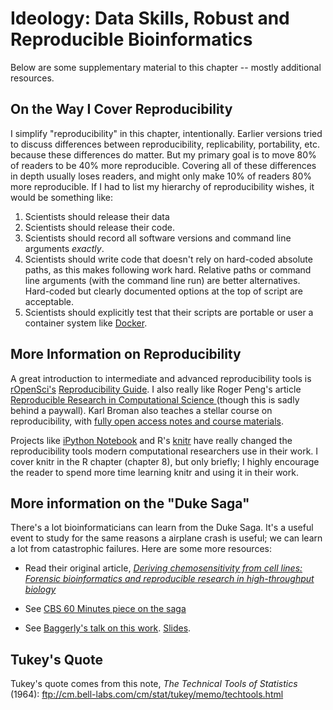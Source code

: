 # Ideology: Data Skills, Robust and Reproducible Bioinformatics

Below are some supplementary material to this chapter -- mostly additional
resources.

## On the Way I Cover Reproducibility

I simplify "reproducibility" in this chapter, intentionally. Earlier versions
tried to discuss differences between reproducibility, replicability,
portability, etc. because these differences do matter. But my primary goal is
to move 80% of readers to be 40% more reproducible. Covering all of these
differences in depth usually loses readers, and might only make 10% of readers
80% more reproducible. If I had to list my hierarchy of reproducibility wishes,
it would be something like:

1. Scientists should release their data
2. Scientists should release their code.
3. Scientists should record all software versions and command line arguments
   *exactly*.
4. Scientists should write code that doesn't rely on hard-coded absolute paths,
   as this makes following work hard. Relative paths or command line arguments
(with the command line run) are better alternatives. Hard-coded but clearly
documented options at the top of script are acceptable.
5. Scientists should explicitly test that their scripts are portable or user a
   container system like [Docker](https://www.docker.com/).

## More Information on Reproducibility

A great introduction to intermediate and advanced reproducibility tools is
[rOpenSci's](http://ropensci.org/) [Reproducibility
Guide](http://ropensci.github.io/reproducibility-guide/). I also really like
Roger Peng's article [Reproducible Research in Computational Science
](http://www.sciencemag.org/content/334/6060/1226.abstract) (though this is
sadly behind a paywall). Karl Broman also teaches a stellar course on
reproducibility, with [fully open access notes and course
materials](http://kbroman.org/Tools4RR/).

Projects like [iPython Notebook](http://ipython.org/notebook.html) and R's
[knitr](http://www.amazon.com/exec/obidos/ASIN/1482203537/7210-20) have really
changed the reproducibility tools modern computational researchers use in their
work. I cover knitr in the R chapter (chapter 8), but only briefly; I highly
encourage the reader to spend more time learning knitr and using it in their
work.

## More information on the "Duke Saga"

There's a lot bioinformaticians can learn from the Duke Saga. It's a useful
event to study for the same reasons a airplane crash is useful; we can learn a
lot from catastrophic failures. Here are some more resources:

 - Read their original article, *[Deriving chemosensitivity from cell lines:
   Forensic bioinformatics and reproducible research in high-throughput
biology](http://projecteuclid.org/euclid.aoas/1267453942)*

 - See [CBS 60 Minutes piece on the saga](https://www.youtube.com/watch?v=66dPIFMJ_-A)

 - See [Baggerly's talk on this
   work](http://videolectures.net/cancerbioinformatics2010_baggerly_irrh/). [Slides](http://bioinformatics.mdanderson.org/Supplements/ReproRsch-All/Modified/StarterSet/baggerly_nebraska12.pdf).

## Tukey's Quote

Tukey's quote comes from this note, *The Technical Tools of Statistics* (1964):
ftp://cm.bell-labs.com/cm/stat/tukey/memo/techtools.html
